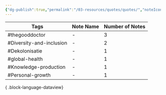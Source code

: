 ```yaml
---
{"dg-publish":true,"permalink":"/03-resources/quotes/quotes/","noteIcon":"","created":"2025-01-01T05:41:53.954+01:00","updated":"2025-01-01T06:08:01.824+01:00"}
---
```


| Tags                     | Note Name | Number of Notes |
| ------------------------ | --------- | --------------- |
| #thegooddoctor           | \-        | 3               |
| #Diversity-and-inclusion | \-        | 2               |
| #Dekolonisatie           | \-        | 1               |
| #global-health           | \-        | 1               |
| #Knowledge-production    | \-        | 1               |
| #Personal-growth         | \-        | 1               |

{ .block-language-dataview}
